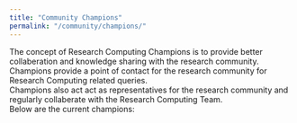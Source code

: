 ```yaml
---
title: "Community Champions"
permalink: "/community/champions/"
---
```


The concept of Research Computing Champions is to provide better collaberation and knowledge sharing with the research community.  
Champions provide a point of contact for the research community for Research Computing related queries.  
Champions also act act as representatives for the research community and regularly collaberate with the Research Computing Team.  
Below are the current champions:
